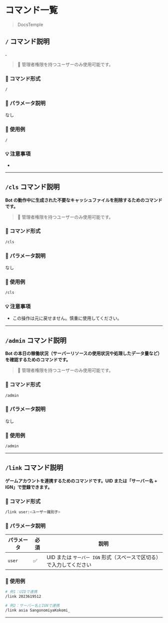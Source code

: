 # コマンド一覧

> DocsTemple

## `/` コマンド説明

**.**

> 🔐 管理者権限を持つユーザーのみ使用可能です。

### 🧩 コマンド形式

```bash
/
```

### 🔧 パラメータ説明

なし

### 📌 使用例

```bash
/
```

### 💡 注意事項

- 

---

## `/cls` コマンド説明

**Bot の動作中に生成された不要なキャッシュファイルを削除するためのコマンドです。**

> 🔐 管理者権限を持つユーザーのみ使用可能です。

### 🧩 コマンド形式

```bash
/cls
```

### 🔧 パラメータ説明

なし

### 📌 使用例

```bash
/cls
```

### 💡 注意事項

- この操作は元に戻せません。慎重に使用してください。

---

## `/admin` コマンド説明

**Bot の本日の稼働状況（サーバーリソースの使用状況や処理したデータ量など）を確認するためのコマンドです。**

> 🔐 管理者権限を持つユーザーのみ使用可能です。

### 🧩 コマンド形式

```bash
/admin
```

### 🔧 パラメータ説明

なし

### 📌 使用例

```bash
/admin
```

---

## `/link` コマンド説明

**ゲームアカウントを連携するためのコマンドです。UID または「サーバー名 + IGN」で登録できます。**

### 🧩 コマンド形式

```bash
/link user:<ユーザー識別子>
```

### 🔧 パラメータ説明

| パラメータ | 必須 | 説明                                                                 |
| ---------- | ---- | -------------------------------------------------------------------- |
| `user`     | ✅   | UID または `サーバー IGN` 形式（スペースで区切る）で入力してください |

### 📌 使用例

```bash
# 例1：UIDで連携
/link 2023619512

# 例2：サーバー名とIGNで連携
/link asia SangonomiyaKokomi_
```

---
